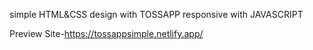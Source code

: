 simple HTML&CSS design with TOSSAPP responsive with JAVASCRIPT


Preview Site-https://tossappsimple.netlify.app/
